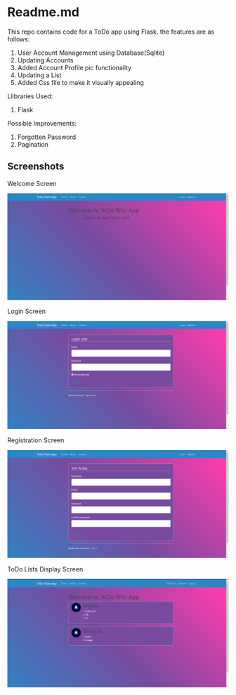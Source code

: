 # Readme.md

This repo contains code for a ToDo app using Flask.
the features are as follows:

1. User Account Management using Database(Sqlite)
2. Updating Accounts
3. Added Account Profile pic functionality
4. Updating a List
5. Added Css file to make it visually appealing

Llibraries Used:

1. Flask

Possible Improvements:

1. Forgotten Password
2. Pagination

## Screenshots

Welcome Screen

![Welcome Screen](screenshots/s1.png)

Login Screen

![Login Screen](screenshots/s2.png)

Registration Screen

![Registration Screen](screenshots/s3.png)

ToDo Lists Display Screen

![ToDo Lists Display Screen](screenshots/s4.png)
